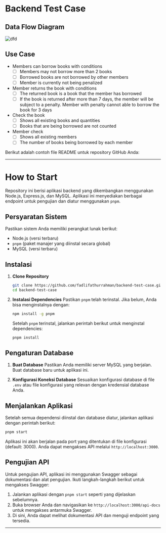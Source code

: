 # Backend Test Case

## Data Flow Diagram
![dfd](https://github.com/user-attachments/assets/9eea311d-5c8a-4b5a-beab-d1015110f2d3)

## Use Case

- Members can borrow books with conditions
    - [ ]  Members may not borrow more than 2 books
    - [ ]  Borrowed books are not borrowed by other members
    - [ ]  Member is currently not being penalized
- Member returns the book with conditions
    - [ ]  The returned book is a book that the member has borrowed
    - [ ]  If the book is returned after more than 7 days, the member will be subject to a penalty. Member with penalty cannot able to borrow the book for 3 days
- Check the book
    - [ ]  Shows all existing books and quantities
    - [ ]  Books that are being borrowed are not counted
- Member check
    - [ ]  Shows all existing members
    - [ ]  The number of books being borrowed by each member

Berikut adalah contoh file README untuk repository GitHub Anda:

---

# How to Start
Repository ini berisi aplikasi backend yang dikembangkan menggunakan Node.js, Express.js, dan MySQL. Aplikasi ini menyediakan berbagai endpoint untuk pengujian dan diatur menggunakan `pnpm`.

## Persyaratan Sistem

Pastikan sistem Anda memiliki perangkat lunak berikut:
- Node.js (versi terbaru)
- `pnpm` (paket manajer yang diinstal secara global)
- MySQL (versi terbaru)

## Instalasi

1. **Clone Repository**
   ```bash
   git clone https://github.com/fadlifathurrahman/backend-test-case.git
   cd backend-test-case
   ```

2. **Instalasi Dependencies**
   Pastikan `pnpm` telah terinstal. Jika belum, Anda bisa menginstalnya dengan:
   ```bash
   npm install -g pnpm
   ```
   Setelah `pnpm` terinstal, jalankan perintah berikut untuk menginstal dependencies:
   ```bash
   pnpm install
   ```

## Pengaturan Database

1. **Buat Database**
   Pastikan Anda memiliki server MySQL yang berjalan. Buat database baru untuk aplikasi ini.

2. **Konfigurasi Koneksi Database**
   Sesuaikan konfigurasi database di file `.env` atau file konfigurasi yang relevan dengan kredensial database Anda.

## Menjalankan Aplikasi

Setelah semua dependensi diinstal dan database diatur, jalankan aplikasi dengan perintah berikut:

```bash
pnpm start
```

Aplikasi ini akan berjalan pada port yang ditentukan di file konfigurasi (default: 3000). Anda dapat mengakses API melalui `http://localhost:3000`.

## Pengujian API

Untuk pengujian API, aplikasi ini menggunakan Swagger sebagai dokumentasi dan alat pengujian. Ikuti langkah-langkah berikut untuk mengakses Swagger:

1. Jalankan aplikasi dengan `pnpm start` seperti yang dijelaskan sebelumnya.
2. Buka browser Anda dan navigasikan ke `http://localhost:3000/api-docs` untuk mengakses antarmuka Swagger.
3. Di sini, Anda dapat melihat dokumentasi API dan menguji endpoint yang tersedia.

---
